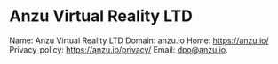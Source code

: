 
# Anzu Virtual Reality LTD

Name: Anzu Virtual Reality LTD
Domain: anzu.io
Home: https://anzu.io/
Privacy_policy: https://anzu.io/privacy/
Email: dpo@anzu.io.
